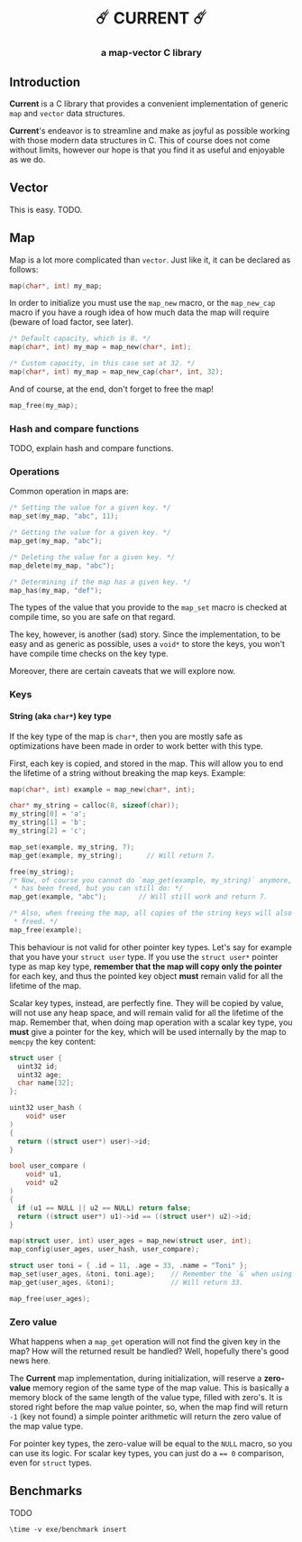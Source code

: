 <div align="center">
  <h1>☄️ CURRENT ☄️</h1>
  <h3>a map-vector C library</h3>
</div>

## Introduction

__Current__ is a C library that provides a convenient implementation of generic `map`
and `vector` data structures.

__Current__'s endeavor is to streamline and make as joyful as possible working with
those modern data structures in C. This of course does not come without limits, however
our hope is that you find it as useful and enjoyable as we do.

## Vector

This is easy. TODO.

## Map

Map is a lot more complicated than `vector`. Just like it, it can be declared as follows:

```c
map(char*, int) my_map;
```

In order to initialize you must use the `map_new` macro, or the `map_new_cap` macro if
you have a rough idea of how much data the map will require (beware of load factor, see
later).

```c
/* Default capacity, which is 8. */
map(char*, int) my_map = map_new(char*, int);

/* Custom capacity, in this case set at 32. */
map(char*, int) my_map = map_new_cap(char*, int, 32);
```

And of course, at the end, don't forget to free the map!

```c
map_free(my_map);
```

### Hash and compare functions

TODO, explain hash and compare functions.

### Operations

Common operation in maps are:

```c
/* Setting the value for a given key. */
map_set(my_map, "abc", 11);

/* Getting the value for a given key. */
map_get(my_map, "abc");

/* Deleting the value for a given key. */
map_delete(my_map, "abc");

/* Determining if the map has a given key. */
map_has(my_map, "def");
```

The types of the value that you provide to the `map_set` macro is checked at compile
time, so you are safe on that regard.

The key, however, is another (sad) story. Since the implementation, to be easy and as
generic as possible, uses a `void*` to store the keys, you won't have compile time
checks on the key type.

Moreover, there are certain caveats that we will explore now.

### Keys

#### String (aka `char*`) key type

If the key type of the map is `char*`, then you are mostly safe as optimizations have
been made in order to work better with this type.

First, each key is copied, and stored in the map. This will allow you to end the
lifetime of a string without breaking the map keys. Example:

```c
map(char*, int) example = map_new(char*, int);

char* my_string = calloc(8, sizeof(char));
my_string[0] = 'a';
my_string[1] = 'b';
my_string[2] = 'c';

map_set(example, my_string, 7);
map_get(example, my_string);      // Will return 7.

free(my_string);
/* Now, of course you cannot do `map_get(example, my_string)` anymore, since `my_string`
 * has been freed, but you can still do: */
map_get(example, "abc");        // Will still work and return 7.

/* Also, when freeing the map, all copies of the string keys will also be automatically
 * freed. */
map_free(example);
```

This behaviour is not valid for other pointer key types. Let's say for example that
you have your `struct user` type. If you use the `struct user*` pointer type as map
key type, **remember that the map will copy only the pointer** for each key, and thus
the pointed key object **must** remain valid for all the lifetime of the map.

Scalar key types, instead, are perfectly fine. They will be copied by value, will not
use any heap space, and will remain valid for all the lifetime of the map. Remember
that, when doing map operation with a scalar key type, you **must** give a pointer
for the key, which will be used internally by the map to `memcpy` the key content:

```c
struct user {
  uint32 id;
  uint32 age;
  char name[32];
};

uint32 user_hash (
    void* user
)
{
  return ((struct user*) user)->id;
}

bool user_compare (
    void* u1,
    void* u2
)
{
  if (u1 == NULL || u2 == NULL) return false;
  return ((struct user*) u1)->id == ((struct user*) u2)->id;
}

map(struct user, int) user_ages = map_new(struct user, int);
map_config(user_ages, user_hash, user_compare);

struct user toni = { .id = 11, .age = 33, .name = "Toni" };
map_set(user_ages, &toni, toni.age);    // Remember the `&` when using scalar key types.
map_get(user_ages, &toni);              // Will return 33.

map_free(user_ages);
```

### Zero value

What happens when a `map_get` operation will not find the given key in the map? How
will the returned result be handled? Well, hopefully there's good news here.

The __Current__ map implementation, during initialization, will reserve a **zero-value**
memory region of the same type of the map value. This is basically a memory block of the
same length of the value type, filled with zero's. It is stored right before the map
value pointer, so, when the map find will return `-1` (key not found) a simple pointer
arithmetic will return the zero value of the map value type.

For pointer key types, the zero-value will be equal to the `NULL` macro, so you can use
its logic. For scalar key types, you can just do a `== 0` comparison, even for `struct`
types.

## Benchmarks

TODO

```shell
\time -v exe/benchmark insert
```
